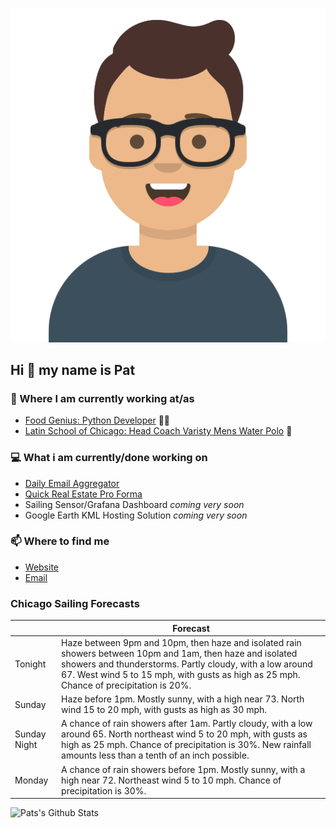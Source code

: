 [![Social banner for p-j-falconer](https://raw.githubusercontent.com/P-J-FALCONER/P-J-FALCONER/master/assets/avataaars.svg)](https://patfalconer.com/)
## Hi :wave: my name is Pat

### 💼 Where I am currently working at/as
- [Food Genius: Python Developer](https://getfoodgenius.com/) 🍔🐍
- [Latin School of Chicago: Head Coach Varisty Mens Water Polo](https://www.latinschool.org/) 🤽


### 💻 What i am currently/done working on
 - [Daily Email Aggregator](https://github.com/P-J-FALCONER/dott_daily_mail)
 - [Quick Real Estate Pro Forma](https://github.com/P-J-FALCONER/henry)
 - Sailing Sensor/Grafana Dashboard *coming very soon*
 - Google Earth KML Hosting Solution *coming very soon*

### 📫 Where to find me
 - [Website](https://patfalconer.com/)
 - [Email](mailto:patrick.j.falconer@gmail.com)


### Chicago Sailing Forecasts
|   | Forecast  |
|---|---|
| Tonight | Haze between 9pm and 10pm, then haze and isolated rain showers between 10pm and 1am, then haze and isolated showers and thunderstorms. Partly cloudy, with a low around 67. West wind 5 to 15 mph, with gusts as high as 25 mph. Chance of precipitation is 20%. |
| Sunday | Haze before 1pm. Mostly sunny, with a high near 73. North wind 15 to 20 mph, with gusts as high as 30 mph. |
| Sunday Night | A chance of rain showers after 1am. Partly cloudy, with a low around 65. North northeast wind 5 to 20 mph, with gusts as high as 25 mph. Chance of precipitation is 30%. New rainfall amounts less than a tenth of an inch possible. |
| Monday | A chance of rain showers before 1pm. Mostly sunny, with a high near 72. Northeast wind 5 to 10 mph. Chance of precipitation is 30%. |

![Pats's Github Stats](https://github-readme-stats.vercel.app/api?username=p-j-falconer&show_icons=true&theme=radical)
